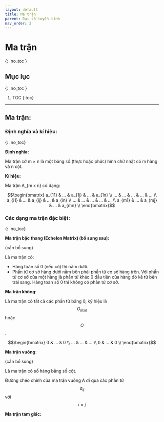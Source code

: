```yaml
---
layout: default
title: Ma trận
parent: Đại số tuyến tính
nav_order: 2
---
```

# Ma trận
{: .no_toc }

## Mục lục
{: .no_toc }

1. TOC
{:toc}

<hr/>

## Ma trận:

### Định nghĩa và kí hiệu: 
{: .no_toc}

**Định nghĩa:**

Ma trận cỡ m × n là một bảng số (thực hoặc phức) hình chữ nhật có m hàng và n cột.

**Kí hiệu:**

Ma trận A_{m x n} có dạng:

$$\begin{bmatrix}
   a_{11} & ... & a_{1j} & ... & a_{1n} \\
   ... & ... & ... & ... & ... \\
   a_{i1} & ... & a_{ij} & ... & a_{in} \\
   ... & ... & ... & ... & ... \\
   a_{m1} & ... & a_{mj} & ... & a_{mn} \\
\end{bmatrix}$$

### Các dạng ma trận đặc biệt: 
{: .no_toc}


**Ma trận bậc thang (Echelon Matrix) (bổ sung sau):**

(cần bổ sung)

Là ma trận có:

- Hàng toàn số 0 (nếu có) thì nằm dưới.
- Phần từ cơ sở hàng dưới nằm bên phải phần tử cơ sở hàng trên. Với phần tử cơ sở của một hàng là phần tử khác 0 đầu tiên của hàng đó kể từ bên trái sang. Hàng toàn số 0 thì không có phần tử cơ sở.

**Ma trận không:**

Là ma trận có tất cả các phần tử bằng 0, ký hiệu là $$O_{mxn}$$ hoặc $$O$$. 

$$\begin{bmatrix}
   0 & ... & 0 \\
   ... & ... & ... \\
   0 & ... & 0 \\
\end{bmatrix}$$

**Ma trận vuông:**

(cần bổ sung)

Là ma trận có số hàng bằng số cột.

Đường chéo chính của ma trận vuông A đi qua các phần tử $$a_{ij}$$ với $$i = j$$

**Ma trận tam giác:**
